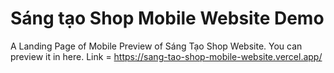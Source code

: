 # Sáng tạo Shop Mobile Website Demo
A Landing Page of Mobile Preview of Sáng Tạo Shop Website.
You can preview it in here. Link = https://sang-tao-shop-mobile-website.vercel.app/
